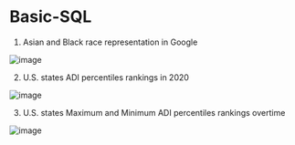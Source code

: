 # Basic-SQL

1. Asian and Black race representation in Google

![image](https://user-images.githubusercontent.com/100343727/155853001-19d6c6fe-a06e-4f70-a4d8-5f7a29f1d603.png)

2. U.S. states ADI percentiles rankings in 2020

![image](https://user-images.githubusercontent.com/100343727/155852954-6ac4690c-16d1-4c59-ac0d-3350046ac8fd.png)

3. U.S. states Maximum and Minimum ADI percentiles rankings overtime

![image](https://user-images.githubusercontent.com/100343727/155853482-e2d6292a-4d95-4e59-90c6-bf8c859a93ad.png)
